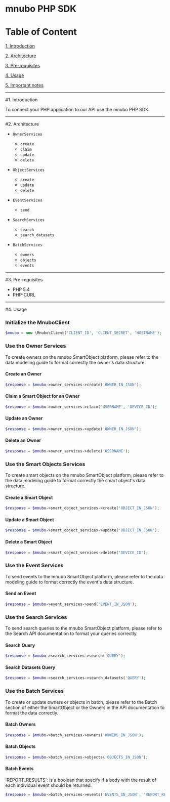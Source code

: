 # mnubo PHP SDK

Table of Content
================

[1. Introduction](#section1)

[2. Architecture](#section2)

[3. Pre-requisites](#section3)

[4. Usage](#section4)

[5. Important notes](#section5)

---
#<a name="section1"></a>1. Introduction

To connect your PHP application to our API use the mnubo PHP SDK.

---
#<a name="section3"></a>2. Architecture


* `OwnerServices`
  - `create`
  - `claim`
  - `update`
  - `delete`

* `ObjectServices`
  - `create`
  - `update`
  - `delete`

* `EventServices`
  - `send`
  
* `SearchServices`
  - `search`
  - `search_datasets`
  
* `BatchServices`
  - `owners`
  - `objects`
  - `events`


---
#<a name="section3"></a>3. Pre-requisites

- PHP 5.4
- PHP-CURL


---
#<a name="section4"></a>4. Usage

### Initialize the MnuboClient

```PHP
$mnubo = new \Mnubo\Client('CLIENT_ID', 'CLIENT_SECRET', 'HOSTNAME');
```

### Use the Owner Services
To create owners on the mnubo SmartObject platform, please refer to
the data modeling guide to format correctly the owner's data structure.

#### Create an Owner
```PHP
$response = $mnubo->owner_services->create('OWNER_IN_JSON');
```

#### Claim a Smart Object for an Owner
```PHP
$response = $mnubo->owner_services->claim('USERNAME', 'DEVICE_ID');
```

#### Update an Owner
```PHP
$response = $mnubo->owner_services->update('OWNER_IN_JSON');
```

#### Delete an Owner
```PHP
$response = $mnubo->owner_services->delete('USERNAME');
```

### Use the Smart Objects Services
To create smart objects on the mnubo SmartObject platform, please refer to
the data modeling guide to format correctly the smart object's data structure.

#### Create a Smart Object
```PHP
$response = $mnubo->smart_object_services->create('OBJECT_IN_JSON');
```

#### Update a Smart Object
```PHP
$response = $mnubo->smart_object_services->update('OBJECT_IN_JSON');
```

#### Delete a Smart Object
```PHP
$response = $mnubo->smart_object_services->delete('DEVICE_ID');
```

### Use the Event Services
To send events to the mnubo SmartObject platform, please refer to
the data modeling guide to format correctly the event's data structure.

#### Send an Event
```PHP
$response = $mnubo->event_services->send('EVENT_IN_JSON');
```

### Use the Search Services
To send search queries to the mnubo SmartObject platform, please refer to
the Search API documentation to format your queries correctly.

#### Search Query
```PHP
$response = $mnubo->search_services->search('QUERY');
```

#### Search Datasets Query
```PHP
$response = $mnubo->search_services->search_datasets('QUERY');
```

### Use the Batch Services
To create or update owners or objects in batch, please refer to the Batch section
of either the SmartObject or the Owners in the API documentation to format the data correctly.

#### Batch Owners
```PHP
$response = $mnubo->batch_services->owners('OWNERS_IN_JSON');
```

#### Batch Objects
```PHP
$response = $mnubo->batch_services->objects('OBJECTS_IN_JSON');
```

#### Batch Events
'REPORT_RESULTS': is a boolean that specify if a body with the result of each individual event should be returned.
```PHP
$response = $mnubo->batch_services->events('EVENTS_IN_JSON', 'REPORT_RESULTS');
```
